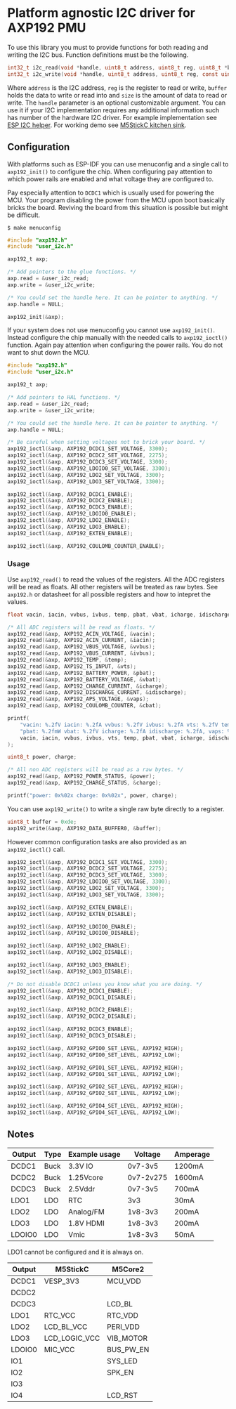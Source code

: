 # Platform agnostic I2C driver for AXP192 PMU

To use this library you must to provide functions for both reading and writing the I2C bus. Function definitions must be the following.

```c
int32_t i2c_read(void *handle, uint8_t address, uint8_t reg, uint8_t *buffer, uint16_t size);
int32_t i2c_write(void *handle, uint8_t address, uint8_t reg, const uint8_t *buffer, uint16_t size);
```

Where `address` is the I2C address, `reg` is the register to read or write, `buffer` holds the data to write or read into and `size` is the amount of data to read or write. The `handle` parameter is an optional customizable argument. You can use it if your I2C implementation requires any additional information such has number of the hardware I2C driver. For example implementation see [ESP I2C helper](https://github.com/tuupola/esp_i2c_helper). For working demo see [M5StickC kitchen sink](https://github.com/tuupola/esp_m5stick).

## Configuration

With platforms such as ESP-IDF you can use menuconfig and a single call to `axp192_init()` to configure the chip. When configuring pay attention to which power rails are enabled and what voltage they are configured to.

Pay especially attention to `DCDC1` which is usually used for powering the MCU. Your program disabling the power from the MCU upon boot basically bricks the board. Reviving the board from this situation is possible but might be difficult.

```
$ make menuconfig
```

```c
#include "axp192.h"
#include "user_i2c.h"

axp192_t axp;

/* Add pointers to the glue functions. */
axp.read = &user_i2c_read;
axp.write = &user_i2c_write;

/* You could set the handle here. It can be pointer to anything. */
axp.handle = NULL;

axp192_init(&axp);
```

If your system does not use menuconfig you cannot use `axp192_init()`. Instead configure the chip manually with the needed calls to `axp192_ioctl()` function. Again pay attention when configuring the power rails. You do not want to shut down the MCU.

```c
#include "axp192.h"
#include "user_i2c.h"

axp192_t axp;

/* Add pointers to HAL functions. */
axp.read = &user_i2c_read;
axp.write = &user_i2c_write;

/* You could set the handle here. It can be pointer to anything. */
axp.handle = NULL;

/* Be careful when setting voltages not to brick your board. */
axp192_ioctl(&axp, AXP192_DCDC1_SET_VOLTAGE, 3300);
axp192_ioctl(&axp, AXP192_DCDC2_SET_VOLTAGE, 2275);
axp192_ioctl(&axp, AXP192_DCDC3_SET_VOLTAGE, 3300);
axp192_ioctl(&axp, AXP192_LDOIO0_SET_VOLTAGE, 3300);
axp192_ioctl(&axp, AXP192_LDO2_SET_VOLTAGE, 3300);
axp192_ioctl(&axp, AXP192_LDO3_SET_VOLTAGE, 3300);

axp192_ioctl(&axp, AXP192_DCDC1_ENABLE);
axp192_ioctl(&axp, AXP192_DCDC2_ENABLE);
axp192_ioctl(&axp, AXP192_DCDC3_ENABLE);
axp192_ioctl(&axp, AXP192_LDOIO0_ENABLE);
axp192_ioctl(&axp, AXP192_LDO2_ENABLE);
axp192_ioctl(&axp, AXP192_LDO3_ENABLE);
axp192_ioctl(&axp, AXP192_EXTEN_ENABLE);

axp192_ioctl(&axp, AXP192_COULOMB_COUNTER_ENABLE);
```

### Usage

Use `axp192_read()` to read the values of the registers. All the
ADC registers will be read as floats. All other registers will be treated as raw bytes.
See `axp192.h` or datasheet for all possible registers and how to intepret the values.

```c
float vacin, iacin, vvbus, ivbus, temp, pbat, vbat, icharge, idischarge, vaps, cbat;

/* All ADC registers will be read as floats. */
axp192_read(&axp, AXP192_ACIN_VOLTAGE, &vacin);
axp192_read(&axp, AXP192_ACIN_CURRENT, &iacin);
axp192_read(&axp, AXP192_VBUS_VOLTAGE, &vvbus);
axp192_read(&axp, AXP192_VBUS_CURRENT, &ivbus);
axp192_read(&axp, AXP192_TEMP, &temp);
axp192_read(&axp, AXP192_TS_INPUT, &vts);
axp192_read(&axp, AXP192_BATTERY_POWER, &pbat);
axp192_read(&axp, AXP192_BATTERY_VOLTAGE, &vbat);
axp192_read(&axp, AXP192_CHARGE_CURRENT, &icharge);
axp192_read(&axp, AXP192_DISCHARGE_CURRENT, &idischarge);
axp192_read(&axp, AXP192_APS_VOLTAGE, &vaps);
axp192_read(&axp, AXP192_COULOMB_COUNTER, &cbat);

printf(
    "vacin: %.2fV iacin: %.2fA vvbus: %.2fV ivbus: %.2fA vts: %.2fV temp: %.0fC "
    "pbat: %.2fmW vbat: %.2fV icharge: %.2fA idischarge: %.2fA, vaps: %.2fV cbat: %.2fmAh",
    vacin, iacin, vvbus, ivbus, vts, temp, pbat, vbat, icharge, idischarge, vaps, cbat
);
```

```c
uint8_t power, charge;

/* All non ADC registers will be read as a raw bytes. */
axp192_read(&axp, AXP192_POWER_STATUS, &power);
axp192_read(&axp, AXP192_CHARGE_STATUS, &charge);

printf("power: 0x%02x charge: 0x%02x", power, charge);
```

You can use `axp192_write()` to write a single raw byte directly to a register.

```c
uint8_t buffer = 0xde;
axp192_write(&axp, AXP192_DATA_BUFFER0, &buffer);
```

However common configuration tasks are also provided as an `axp192_ioctl()` call.

```c
axp192_ioctl(&axp, AXP192_DCDC1_SET_VOLTAGE, 3300);
axp192_ioctl(&axp, AXP192_DCDC2_SET_VOLTAGE, 2275);
axp192_ioctl(&axp, AXP192_DCDC3_SET_VOLTAGE, 3300);
axp192_ioctl(&axp, AXP192_LDOIO0_SET_VOLTAGE, 3300);
axp192_ioctl(&axp, AXP192_LDO2_SET_VOLTAGE, 3300);
axp192_ioctl(&axp, AXP192_LDO3_SET_VOLTAGE, 3300);

axp192_ioctl(&axp, AXP192_EXTEN_ENABLE);
axp192_ioctl(&axp, AXP192_EXTEN_DISABLE);

axp192_ioctl(&axp, AXP192_LDOIO0_ENABLE);
axp192_ioctl(&axp, AXP192_LDOIO0_DISABLE);

axp192_ioctl(&axp, AXP192_LDO2_ENABLE);
axp192_ioctl(&axp, AXP192_LDO2_DISABLE);

axp192_ioctl(&axp, AXP192_LDO3_ENABLE);
axp192_ioctl(&axp, AXP192_LDO3_DISABLE);

/* Do not disable DCDC1 unless you know what you are doing. */
axp192_ioctl(&axp, AXP192_DCDC1_ENABLE);
axp192_ioctl(&axp, AXP192_DCDC1_DISABLE);

axp192_ioctl(&axp, AXP192_DCDC2_ENABLE);
axp192_ioctl(&axp, AXP192_DCDC2_DISABLE);

axp192_ioctl(&axp, AXP192_DCDC3_ENABLE);
axp192_ioctl(&axp, AXP192_DCDC3_DISABLE);

axp192_ioctl(&axp, AXP192_GPIO0_SET_LEVEL, AXP192_HIGH);
axp192_ioctl(&axp, AXP192_GPIO0_SET_LEVEL, AXP192_LOW);

axp192_ioctl(&axp, AXP192_GPIO1_SET_LEVEL, AXP192_HIGH);
axp192_ioctl(&axp, AXP192_GPIO1_SET_LEVEL, AXP192_LOW);

axp192_ioctl(&axp, AXP192_GPIO2_SET_LEVEL, AXP192_HIGH);
axp192_ioctl(&axp, AXP192_GPIO2_SET_LEVEL, AXP192_LOW);

axp192_ioctl(&axp, AXP192_GPIO4_SET_LEVEL, AXP192_HIGH);
axp192_ioctl(&axp, AXP192_GPIO4_SET_LEVEL, AXP192_LOW);
```

## Notes

| Output | Type | Example usage | Voltage   | Amperage |
|--------|------|---------------|-----------|----------|
| DCDC1  | Buck | 3.3V IO       | 0v7-3v5   | 1200mA   |
| DCDC2  | Buck | 1.25Vcore     | 0v7-2v275 | 1600mA   |
| DCDC3  | Buck | 2.5Vddr       | 0v7-3v5   | 700mA    |
| LDO1   | LDO  | RTC           | 3v3       | 30mA     |
| LDO2   | LDO  | Analog/FM     | 1v8-3v3   | 200mA    |
| LDO3   | LDO  | 1.8V HDMI     | 1v8-3v3   | 200mA    |
| LDOIO0 | LDO  | Vmic          | 1v8-3v3   | 50mA     |

LDO1 cannot be configured and it is always on.

| Output | M5StickC      | M5Core2   |
|--------|---------------|-----------|
| DCDC1  | VESP_3V3      | MCU_VDD   |
| DCDC2  |               |           |
| DCDC3  |               | LCD_BL    |
| LDO1   | RTC_VCC       | RTC_VDD   |
| LDO2   | LCD_BL_VCC    | PERI_VDD  |
| LDO3   | LCD_LOGIC_VCC | VIB_MOTOR |
| LDOIO0 | MIC_VCC       | BUS_PW_EN |
| IO1    |               | SYS_LED   |
| IO2    |               | SPK_EN    |
| IO3    |               |           |
| IO4    |               | LCD_RST   |
